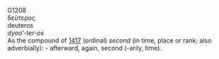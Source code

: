 <body>
  <p>G1208<br>  δεύτερος  <br> deuteros  <br><i>dyoo‘-ter-os </i><br>As the compound of <a href="g1417.htm">1417</a>  (ordinal) <i>second</i> (in time, place or rank; also adverbially): - afterward, again, second (-arily, time).<br></p>
 </body>